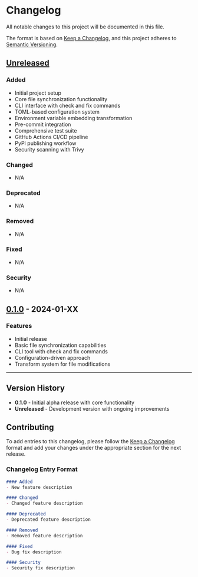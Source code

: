 # Changelog

All notable changes to this project will be documented in this file.

The format is based on
[Keep a Changelog](https://keepachangelog.com/en/1.0.0/),
and this project adheres to
[Semantic Versioning](https://semver.org/spec/v2.0.0.html).

## [Unreleased]

[Unreleased]: https://github.com/AlonKellner/ties/compare/v0.1.0...HEAD

### Added
- Initial project setup
- Core file synchronization functionality
- CLI interface with check and fix commands
- TOML-based configuration system
- Environment variable embedding transformation
- Pre-commit integration
- Comprehensive test suite
- GitHub Actions CI/CD pipeline
- PyPI publishing workflow
- Security scanning with Trivy

### Changed
- N/A

### Deprecated
- N/A

### Removed
- N/A

### Fixed
- N/A

### Security
- N/A

## [0.1.0] - 2024-01-XX

[0.1.0]: https://github.com/AlonKellner/ties/releases/tag/v0.1.0

### Features
- Initial release
- Basic file synchronization capabilities
- CLI tool with check and fix commands
- Configuration-driven approach
- Transform system for file modifications

---

## Version History

- **0.1.0** - Initial alpha release with core functionality
- **Unreleased** - Development version with ongoing improvements

## Contributing

To add entries to this changelog, please follow the
[Keep a Changelog](https://keepachangelog.com/en/1.0.0/) format and add
your changes under the appropriate section for the next release.

### Changelog Entry Format

```markdown
#### Added
- New feature description

#### Changed
- Changed feature description

#### Deprecated
- Deprecated feature description

#### Removed
- Removed feature description

#### Fixed
- Bug fix description

#### Security
- Security fix description
```
